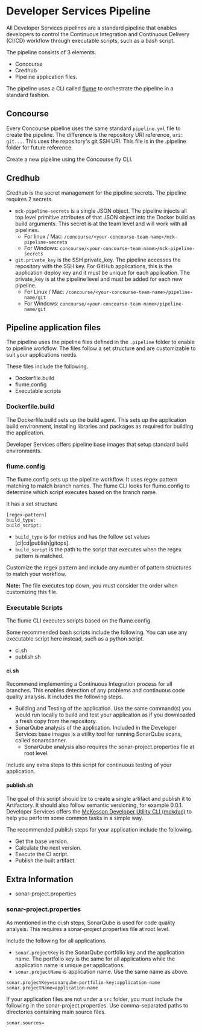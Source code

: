 # Developer Services Pipeline

All Developer Services pipelines are a standard pipeline that enables developers to control the Continuous Integration and Continuous Delivery (CI/CD) workflow through executable scripts, such as a bash script. 

The pipeline consists of 3 elements. 
- Concourse
- Credhub
- Pipeline application files.

The pipeline uses a CLI called [flume](https://github.com/mckesson/flume) to orchestrate the pipeline in a standard fashion. 

## Concourse
Every Concourse pipeline uses the same standard `pipeline.yml` file to create the pipeline. The difference is the repository URI reference, `uri: git...`. This uses the repository's git SSH URI. This file is in the .pipeline folder for future reference. 

Create a new pipeline using the Concourse fly CLI. 

## Credhub
Credhub is the secret management for the pipeline secrets. The pipeline requires 2 secrets. 

- `mck-pipeline-secrets` is a single JSON object. The pipeline injects all top level primitive attributes of that JSON object into the Docker build as build arguments. This secret is at the team level and will work with all pipelines.
    - For linux / Mac: `/concourse/<your-concourse-team-name>/mck-pipeline-secrets`
    - For Windows: `concourse/<your-concourse-team-name>/mck-pipeline-secrets`
- `git.private_key` is the SSH private_key. The pipeline accesses the repository with the SSH key. For GitHub applications, this is the application deploy key and it must be unique for each application. The private_key is at the pipeline level and must be added for each new pipeline. 
    - For Linux / Mac: `/concourse/<your-concourse-team-name>/pipeline-name/git`
    - For Windows: `concourse/<your-concourse-team-name>/pipeline-name/git`

## Pipeline application files
The pipeline uses the pipeline files defined in the `.pipeline` folder to enable to pipeline workflow. The files follow a set structure and are customizable to suit your applications needs. 

These files include the following.

- Dockerfile.build
- flume.config
- Executable scripts

### Dockerfile.build
The Dockerfile.build sets up the build agent. This sets up the application build environment, installing libraries and packages as required for building the application. 

Developer Services offers pipeline base images that setup standard build environments. 

### flume.config
The flume.config sets up the pipeline workflow. It uses regex pattern matching to match branch names. The flume CLI looks for flume.config to determine which script executes based on the branch name. 

It has a set structure

```config
[regex-pattern]
build_type: 
build_script: 
```

- `build_type` is for metrics and has the follow set values [ci|cd|publish|gitops].
- `build_script` is the path to the script that executes when the regex pattern is matched.

Customize the regex pattern and include any number of pattern structures to match your workflow. 

**Note:** The file executes top down, you must consider the order when customizing this file.

### Executable Scripts
The flume CLI executes scripts based on the flume.config. 

Some recommended bash scripts include the following. You can use any executable script here instead, such as a python script.
- ci.sh
- publish.sh

#### ci.sh
Recommend implementing a Continuous Integration process for all branches. This enables detection of any problems and continuous code quality analysis. It includes the following steps. 

- Building and Testing of the application. Use the same command(s) you would run locally to build and test your application as if you downloaded a fresh copy from the repository.
- SonarQube analysis of the application. Included in the Developer Services base images is a utility tool for running SonarQube scans, called sonarscanner. 
    - SonarQube analysis also requires the sonar-project.properties file at root level. 

Include any extra steps to this script for continuous testing of your application. 

#### publish.sh
The goal of this script should be to create a single artifact and publish it to Artifactory. It should also follow semantic versioning, for example 0.0.1. Developer Services offers the [McKesson Developer Utility CLI (mckduc)](https://github.com/mckesson/mckduc) to help you perform some common tasks in a simple way.

The recommended publish steps for your application include the following. 

- Get the base version.
- Calculate the next version.
- Execute the CI script.
- Publish the built artifact.

## Extra Information
- sonar-project.properties

### sonar-project.properties
As mentioned in the ci.sh steps, SonarQube is used for code quality analysis. This requires a sonar-project.properties file at root level. 

Include the following for all applications. 

- `sonar.projectKey` is the SonarQube portfolio key and the application name. The portfolio key is the same for all applications while the application name is unique per applications. 
- `sonar.projectName` is application name. Use the same name as above. 

```
sonar.projectKey=sonarqube-portfolio-key:application-name
sonar.projectName=application-name
```

If your application files are not under a `src` folder, you must include the following in the sonar-project.properties. Use comma-separated paths to directories containing main source files.
```
sonar.sources=
```

